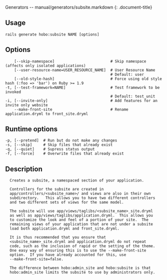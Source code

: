 Generators -- manual/generators/subsite.markdown
{: .document-title}


## Usage

    

    rails generate hobo:subsite NAME [options]


## Options

    

        [--skip-namespace]                         # Skip namespace (affects only isolated applications)
        [--user-resource-name=USER_RESOURCE_NAME]  # User Resource Name
                                                   # Default: user
        [--old-style-hash]                         # Force using old style hash (:foo => 'bar') on Ruby >= 1.9
    -t, [--test-framework=NAME]                    # Test framework to be invoked
                                                   # Default: test_unit
    -i, [--invite-only]                            # Add features for an invite only website
        --make-front-site                          # Rename application.dryml to front_site.dryml


## Runtime options

    

    -p, [--pretend]  # Run but do not make any changes
    -s, [--skip]     # Skip files that already exist
    -q, [--quiet]    # Supress status output
    -f, [--force]    # Overwrite files that already exist


## Description

    


      Creates a subsite, a namespaced section of your application.

      Controllers for the subsite are created in
      app/controllers/<subsite_name>/ and views are also in their own
      subdirectory.   This allows you to have two different controllers
      and two different sets of views for the same model.

      The subsite will use app/views/taglibs/<subsite_name>_site.dryml
      as well as app/views/taglibs/application.dryml.  This allows you
      to customize the look and feel of a portion of your site.  The
      remaining views of your application that are not under a subsite
      load both application.dryml and front_site.dryml.

      It is thus recommended that you ensure that
      <subsite_name>_site.dryml and application.dryml do not repeat
      code, such as the inclusion of rapid or the setting of the theme.
      One easy way of ensuring this is to use the --make-front-site
      option.  If you have already accounted for this, use
      --make-front-site=false.

      The difference between hobo:admin_site and hobo:subsite is that
      hobo:admin_site limits the subsite to use by administrators only.
